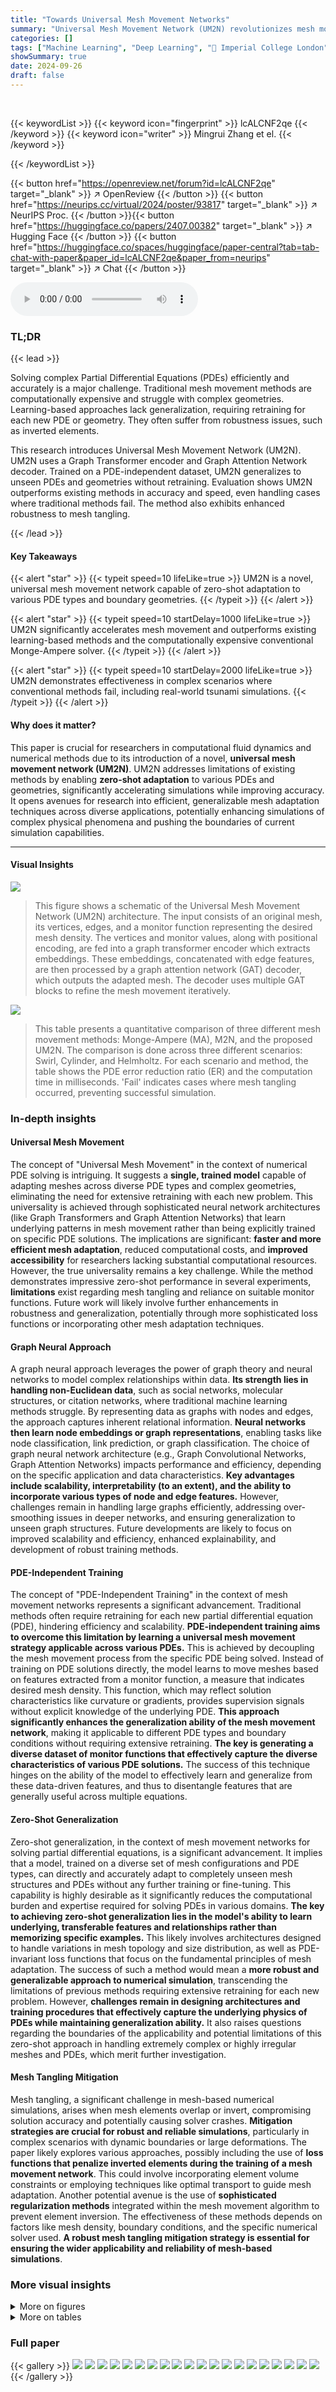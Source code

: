 ```yaml
---
title: "Towards Universal Mesh Movement Networks"
summary: "Universal Mesh Movement Network (UM2N) revolutionizes mesh movement for PDE solvers, enabling zero-shot adaptation to diverse problems and significantly accelerating simulations with improved accuracy..."
categories: []
tags: ["Machine Learning", "Deep Learning", "🏢 Imperial College London",]
showSummary: true
date: 2024-09-26
draft: false
---
```


<br>

{{< keywordList >}}
{{< keyword icon="fingerprint" >}} lcALCNF2qe {{< /keyword >}}
{{< keyword icon="writer" >}} Mingrui Zhang et el. {{< /keyword >}}
 
{{< /keywordList >}}

{{< button href="https://openreview.net/forum?id=lcALCNF2qe" target="_blank" >}}
↗ OpenReview
{{< /button >}}
{{< button href="https://neurips.cc/virtual/2024/poster/93817" target="_blank" >}}
↗ NeurIPS Proc.
{{< /button >}}{{< button href="https://huggingface.co/papers/2407.00382" target="_blank" >}}
↗ Hugging Face
{{< /button >}}
{{< button href="https://huggingface.co/spaces/huggingface/paper-central?tab=tab-chat-with-paper&paper_id=lcALCNF2qe&paper_from=neurips" target="_blank" >}}
↗ Chat
{{< /button >}}



<audio controls>
    <source src="https://ai-paper-reviewer.com/lcALCNF2qe/podcast.wav" type="audio/wav">
    Your browser does not support the audio element.
</audio>


### TL;DR


{{< lead >}}

Solving complex Partial Differential Equations (PDEs) efficiently and accurately is a major challenge.  Traditional mesh movement methods are computationally expensive and struggle with complex geometries.  Learning-based approaches lack generalization, requiring retraining for each new PDE or geometry.  They often suffer from robustness issues, such as inverted elements.



This research introduces Universal Mesh Movement Network (UM2N).  UM2N uses a Graph Transformer encoder and Graph Attention Network decoder.  Trained on a PDE-independent dataset, UM2N generalizes to unseen PDEs and geometries without retraining. Evaluation shows UM2N outperforms existing methods in accuracy and speed, even handling cases where traditional methods fail. The method also exhibits enhanced robustness to mesh tangling.

{{< /lead >}}


#### Key Takeaways

{{< alert "star" >}}
{{< typeit speed=10 lifeLike=true >}} UM2N is a novel, universal mesh movement network capable of zero-shot adaptation to various PDE types and boundary geometries. {{< /typeit >}}
{{< /alert >}}

{{< alert "star" >}}
{{< typeit speed=10 startDelay=1000 lifeLike=true >}} UM2N significantly accelerates mesh movement and outperforms existing learning-based methods and the computationally expensive conventional Monge-Ampere solver. {{< /typeit >}}
{{< /alert >}}

{{< alert "star" >}}
{{< typeit speed=10 startDelay=2000 lifeLike=true >}} UM2N demonstrates effectiveness in complex scenarios where conventional methods fail, including real-world tsunami simulations. {{< /typeit >}}
{{< /alert >}}

#### Why does it matter?
This paper is crucial for researchers in computational fluid dynamics and numerical methods due to its introduction of a novel, **universal mesh movement network (UM2N)**. UM2N addresses limitations of existing methods by enabling **zero-shot adaptation** to various PDEs and geometries, significantly accelerating simulations while improving accuracy.  It opens avenues for research into efficient, generalizable mesh adaptation techniques across diverse applications, potentially enhancing simulations of complex physical phenomena and pushing the boundaries of current simulation capabilities.

------
#### Visual Insights



![](https://ai-paper-reviewer.com/lcALCNF2qe/figures_3_1.jpg)

> This figure shows a schematic of the Universal Mesh Movement Network (UM2N) architecture.  The input consists of an original mesh, its vertices, edges, and a monitor function representing the desired mesh density.  The vertices and monitor values, along with positional encoding, are fed into a graph transformer encoder which extracts embeddings.  These embeddings, concatenated with edge features, are then processed by a graph attention network (GAT) decoder, which outputs the adapted mesh. The decoder uses multiple GAT blocks to refine the mesh movement iteratively. 





![](https://ai-paper-reviewer.com/lcALCNF2qe/tables_5_1.jpg)

> This table presents a quantitative comparison of three different mesh movement methods: Monge-Ampere (MA), M2N, and the proposed UM2N.  The comparison is done across three different scenarios: Swirl, Cylinder, and Helmholtz. For each scenario and method, the table shows the PDE error reduction ratio (ER) and the computation time in milliseconds.  'Fail' indicates cases where mesh tangling occurred, preventing successful simulation.





### In-depth insights


#### Universal Mesh Movement
The concept of "Universal Mesh Movement" in the context of numerical PDE solving is intriguing.  It suggests a **single, trained model** capable of adapting meshes across diverse PDE types and complex geometries, eliminating the need for extensive retraining with each new problem. This universality is achieved through sophisticated neural network architectures (like Graph Transformers and Graph Attention Networks) that learn underlying patterns in mesh movement rather than being explicitly trained on specific PDE solutions. The implications are significant: **faster and more efficient mesh adaptation**, reduced computational costs, and **improved accessibility** for researchers lacking substantial computational resources. However, the true universality remains a key challenge.  While the method demonstrates impressive zero-shot performance in several experiments, **limitations** exist regarding mesh tangling and reliance on suitable monitor functions. Future work will likely involve further enhancements in robustness and generalization, potentially through more sophisticated loss functions or incorporating other mesh adaptation techniques.

#### Graph Neural Approach
A graph neural approach leverages the power of graph theory and neural networks to model complex relationships within data.  **Its strength lies in handling non-Euclidean data**, such as social networks, molecular structures, or citation networks, where traditional machine learning methods struggle.  By representing data as graphs with nodes and edges, the approach captures inherent relational information.  **Neural networks then learn node embeddings or graph representations**, enabling tasks like node classification, link prediction, or graph classification.  The choice of graph neural network architecture (e.g., Graph Convolutional Networks, Graph Attention Networks) impacts performance and efficiency, depending on the specific application and data characteristics.  **Key advantages include scalability, interpretability (to an extent), and the ability to incorporate various types of node and edge features.** However, challenges remain in handling large graphs efficiently, addressing over-smoothing issues in deeper networks, and ensuring generalization to unseen graph structures.  Future developments are likely to focus on improved scalability and efficiency, enhanced explainability, and development of robust training methods.

#### PDE-Independent Training
The concept of "PDE-Independent Training" in the context of mesh movement networks represents a significant advancement.  Traditional methods often require retraining for each new partial differential equation (PDE), hindering efficiency and scalability.  **PDE-independent training aims to overcome this limitation by learning a universal mesh movement strategy applicable across various PDEs.** This is achieved by decoupling the mesh movement process from the specific PDE being solved.  Instead of training on PDE solutions directly, the model learns to move meshes based on features extracted from a monitor function, a measure that indicates desired mesh density.  This function, which may reflect solution characteristics like curvature or gradients, provides supervision signals without explicit knowledge of the underlying PDE. **This approach significantly enhances the generalization ability of the mesh movement network**, making it applicable to different PDE types and boundary conditions without requiring extensive retraining. **The key is generating a diverse dataset of monitor functions that effectively capture the diverse characteristics of various PDE solutions.** The success of this technique hinges on the ability of the model to effectively learn and generalize from these data-driven features, and thus to disentangle features that are generally useful across multiple equations.

#### Zero-Shot Generalization
Zero-shot generalization, in the context of mesh movement networks for solving partial differential equations, is a significant advancement.  It implies that a model, trained on a diverse set of mesh configurations and PDE types, can directly and accurately adapt to completely unseen mesh structures and PDEs without any further training or fine-tuning. This capability is highly desirable as it significantly reduces the computational burden and expertise required for solving PDEs in various domains. **The key to achieving zero-shot generalization lies in the model's ability to learn underlying, transferable features and relationships rather than memorizing specific examples.**  This likely involves architectures designed to handle variations in mesh topology and size distribution, as well as PDE-invariant loss functions that focus on the fundamental principles of mesh adaptation.  The success of such a method would mean a **more robust and generalizable approach to numerical simulation**, transcending the limitations of previous methods requiring extensive retraining for each new problem.  However, **challenges remain in designing architectures and training procedures that effectively capture the underlying physics of PDEs while maintaining generalization ability.**  It also raises questions regarding the boundaries of the applicability and potential limitations of this zero-shot approach in handling extremely complex or highly irregular meshes and PDEs, which merit further investigation.

#### Mesh Tangling Mitigation
Mesh tangling, a significant challenge in mesh-based numerical simulations, arises when mesh elements overlap or invert, compromising solution accuracy and potentially causing solver crashes.  **Mitigation strategies are crucial for robust and reliable simulations**, particularly in complex scenarios with dynamic boundaries or large deformations.  The paper likely explores various approaches, possibly including the use of **loss functions that penalize inverted elements during the training of a mesh movement network**. This could involve incorporating element volume constraints or employing techniques like optimal transport to guide mesh adaptation.  Another potential avenue is the use of **sophisticated regularization methods** integrated within the mesh movement algorithm to prevent element inversion. The effectiveness of these methods depends on factors like mesh density, boundary conditions, and the specific numerical solver used.  **A robust mesh tangling mitigation strategy is essential for ensuring the wider applicability and reliability of mesh-based simulations**.


### More visual insights

<details>
<summary>More on figures
</summary>


![](https://ai-paper-reviewer.com/lcALCNF2qe/figures_6_1.jpg)

> This figure presents a comparison of the results for a swirl case simulation using different methods: UM2N, M2N, and Monge-Ampere (MA). The top row shows the mesh at the end of the simulation and the bottom row shows the solution.  The rightmost plot provides quantitative results comparing error accumulation over time steps for each method, highlighting the superior performance of UM2N and MA in suppressing error compared to M2N.


![](https://ai-paper-reviewer.com/lcALCNF2qe/figures_7_1.jpg)

> This figure shows the results of a flow past a cylinder simulation using the UM2N method. The top part displays snapshots of adapted meshes and vorticity intensity over time, showcasing the mesh's ability to adapt to the complex fluid dynamics. The bottom part compares the drag coefficient (CD) obtained using high-resolution, original, and UM2N adapted meshes, demonstrating the improved accuracy and periodicity achieved by UM2N.


![](https://ai-paper-reviewer.com/lcALCNF2qe/figures_7_2.jpg)

> This figure analyzes the wake flow vorticity for the flow past cylinder simulation. It shows the adapted mesh generated by UM2N, vorticity error maps for both the original mesh and the UM2N mesh, and quantitative comparisons of vorticity at four cross-sections.  The results demonstrate UM2N's ability to reduce the vorticity difference compared to a high-resolution mesh, improving the accuracy of the simulation.


![](https://ai-paper-reviewer.com/lcALCNF2qe/figures_8_1.jpg)

> This figure shows the qualitative results of applying the UM2N model to a real-world Tohoku tsunami simulation.  The model effectively tracks the wave propagation by dynamically adjusting the mesh resolution, particularly at the wave front where high resolution is needed for accurate simulation. The figure demonstrates the model's ability to handle complex boundaries and real-world scenarios.


![](https://ai-paper-reviewer.com/lcALCNF2qe/figures_8_2.jpg)

> This figure compares the mesh generated by the proposed UM2N method and the Monge-Ampère method near a complex coastline. The Monge-Ampère method produces inverted elements (mesh tangling) in areas highlighted by red boxes. The UM2N, on the other hand, produces a smooth, untangled mesh, demonstrating its robustness in handling complex boundary conditions.


![](https://ai-paper-reviewer.com/lcALCNF2qe/figures_9_1.jpg)

> This figure demonstrates a comparison of mesh adaptation results between the proposed Universal Mesh Movement Network (UM2N) and the Monge-Ampere (MA) method on increasingly challenging, non-convex geometries.  Each row shows the original mesh, the mesh generated by the MA method, and the mesh generated by UM2N, along with the corresponding solution field.  The results highlight the robustness of UM2N against mesh tangling (inverted elements) as the geometry complexity increases from top to bottom. While the MA method fails to produce valid meshes in the more complex cases (bottom rows), UM2N successfully generates non-tangled meshes. This demonstrates UM2N's enhanced robustness in handling challenging mesh movement tasks.


![](https://ai-paper-reviewer.com/lcALCNF2qe/figures_15_1.jpg)

> This figure shows ten example images of generated generic fields.  These fields are created by summing multiple 2D Gaussian distributions with random parameters (mean, standard deviation, and orientation) to simulate a variety of solution fields, independent of any particular PDE. These fields are used to generate a PDE-independent training dataset for the Universal Mesh Movement Network (UM2N). The variation in these fields demonstrates the diversity that the training data can capture.


![](https://ai-paper-reviewer.com/lcALCNF2qe/figures_16_1.jpg)

> This figure compares the results of high-resolution simulation, UM2N, and M2N methods on a flow-past-a-cylinder case. It shows that both UM2N and M2N produce non-tangled meshes in a simplified setting with a lower Reynolds number and slip boundary conditions. UM2N better captures the dynamics and adapts to the PDE solution compared to M2N and High Resolution simulation.


![](https://ai-paper-reviewer.com/lcALCNF2qe/figures_17_1.jpg)

> This figure compares the results of mesh adaptation using the Monge-Ampere method (MA) and the proposed Universal Mesh Movement Network (UM2N). The left side shows the adapted meshes generated by each method for a scenario with multiple cylindrical obstacles, alongside the high-resolution reference mesh. The right side presents a comparison of the solutions obtained on these meshes, highlighting the improved accuracy of UM2N compared to MA and the high-resolution reference.


![](https://ai-paper-reviewer.com/lcALCNF2qe/figures_17_2.jpg)

> This figure compares the accuracy of velocity (uy) calculation at different y positions (0.1 and 0.2) using three different mesh approaches: high-resolution mesh, original mesh, and UM2N mesh.  The results show that the UM2N mesh produces significantly more accurate velocity values, much closer to those obtained with the high-resolution mesh, than the original mesh.  The improvement highlights the effectiveness of UM2N in refining mesh resolution where it matters most, leading to better accuracy in the solution. The figure also provides a visual representation of the Navier-Stokes channel flow to contextulize this boundary layer analysis.


![](https://ai-paper-reviewer.com/lcALCNF2qe/figures_18_1.jpg)

> This figure shows the results of applying the UM2N model to a mesh with highly anisotropic elements and several vertices with valence 6, which is considered a low-quality mesh. The figure displays the original mesh, the UM2N output mesh after mesh movement, the solution of an anisotropic Helmholtz problem, and the monitor function used to guide the mesh adaptation. The results demonstrate that UM2N successfully adapts to the anisotropic solution without producing tangled meshes, unlike conventional MA methods that failed to converge or produced tangled meshes.


![](https://ai-paper-reviewer.com/lcALCNF2qe/figures_18_2.jpg)

> This figure presents an ablation study on the Swirl case, evaluating the impact of removing key components of the Universal Mesh Movement Network (UM2N) architecture.  Three variants were tested: UM2N-w/o-Decoder (removing the GAT Decoder), UM2N-w/o-GT (removing the Graph Transformer), and the full UM2N. The results demonstrate that the complete UM2N model yields superior error reduction compared to the variants with components missing, highlighting the importance of both the decoder and the transformer for optimal performance. The figure shows the error reduction percentages for each model variant and a visual comparison of the resulting meshes.


![](https://ai-paper-reviewer.com/lcALCNF2qe/figures_19_1.jpg)

> The figure shows a simulation of flow past multiple cylinders. The proposed UM2N can move the mesh, capturing the complex dynamics without mesh tangling.  Four time steps are shown (t=1s, t=3s, t=5s, t=7s) illustrating the evolution of the flow patterns around the cylinders.


![](https://ai-paper-reviewer.com/lcALCNF2qe/figures_19_2.jpg)

> This figure visualizes the results of a simulation involving multiple cylinders in a channel flow.  The images show the flow field (velocity) at different time steps (t=1s, t=3s, t=5s, t=7s). The flow field is colored according to velocity magnitude. The cylinders are represented as white circles. It demonstrates the complex flow patterns and wake formations that occur when multiple cylinders are present.


![](https://ai-paper-reviewer.com/lcALCNF2qe/figures_20_1.jpg)

> This figure shows the results of applying the UM2N method to a flow past multiple cylinders scenario. The images display the vorticity field at different times (t=1s, t=3s, t=5s, t=7s) showing the development of vortices and the movement of fluid around the cylinders. This demonstrates the algorithm's ability to handle complex flow patterns and adapt the mesh accordingly.


![](https://ai-paper-reviewer.com/lcALCNF2qe/figures_20_2.jpg)

> This figure shows the lift coefficient (CL) over time for a flow past a cylinder simulation.  Three lines represent the CL calculated using a high-resolution mesh (260,610 vertices), the original mesh (4933 vertices), and the mesh adapted by the UM2N model (4933 vertices).  The UM2N-adapted mesh significantly improves the accuracy of the CL calculation, demonstrating the model's ability to enhance the accuracy of simulations by improving mesh resolution.


</details>




<details>
<summary>More on tables
</summary>


![](https://ai-paper-reviewer.com/lcALCNF2qe/tables_9_1.jpg)
> This table presents the results of ablation studies conducted to evaluate the impact of different design choices on the Universal Mesh Movement Network (UM2N). Specifically, it compares the performance of three variants of UM2N: UM2N-coord (using coordinate loss), UM2N-sol (using PDE solutions as input), and the original UM2N (using element volume loss and monitor functions). The performance is measured by the PDE error reduction ratio (ER) for three different PDE types: Helmholtz, Swirl, and Cylinder. The results show that the original UM2N outperforms the other variants, highlighting the effectiveness of the chosen design choices.

![](https://ai-paper-reviewer.com/lcALCNF2qe/tables_16_1.jpg)
> This table quantitatively compares the performance of three mesh movement methods: Monge-Ampère (MA), M2N, and UM2N (the proposed method).  The comparison is done across three different scenarios: Swirl, Cylinder, and Helmholtz.  For each scenario, the table shows the PDE error reduction ratio (ER) and the computation time.  The ER indicates how much the PDE solution error is reduced by using the method compared to a baseline solution on an original, unmodified mesh. 'Fail' indicates cases where the mesh movement method failed due to mesh tangling, preventing successful computation.

![](https://ai-paper-reviewer.com/lcALCNF2qe/tables_16_2.jpg)
> This table presents a quantitative comparison of the performance of the UM2N and M2N models in terms of error reduction (ER) for the vorticity property in a flow-past-a-cylinder simulation.  The results show a significant improvement in error reduction by UM2N compared to M2N.

</details>




### Full paper

{{< gallery >}}
<img src="https://ai-paper-reviewer.com/lcALCNF2qe/1.png" class="grid-w50 md:grid-w33 xl:grid-w25" />
<img src="https://ai-paper-reviewer.com/lcALCNF2qe/2.png" class="grid-w50 md:grid-w33 xl:grid-w25" />
<img src="https://ai-paper-reviewer.com/lcALCNF2qe/3.png" class="grid-w50 md:grid-w33 xl:grid-w25" />
<img src="https://ai-paper-reviewer.com/lcALCNF2qe/4.png" class="grid-w50 md:grid-w33 xl:grid-w25" />
<img src="https://ai-paper-reviewer.com/lcALCNF2qe/5.png" class="grid-w50 md:grid-w33 xl:grid-w25" />
<img src="https://ai-paper-reviewer.com/lcALCNF2qe/6.png" class="grid-w50 md:grid-w33 xl:grid-w25" />
<img src="https://ai-paper-reviewer.com/lcALCNF2qe/7.png" class="grid-w50 md:grid-w33 xl:grid-w25" />
<img src="https://ai-paper-reviewer.com/lcALCNF2qe/8.png" class="grid-w50 md:grid-w33 xl:grid-w25" />
<img src="https://ai-paper-reviewer.com/lcALCNF2qe/9.png" class="grid-w50 md:grid-w33 xl:grid-w25" />
<img src="https://ai-paper-reviewer.com/lcALCNF2qe/10.png" class="grid-w50 md:grid-w33 xl:grid-w25" />
<img src="https://ai-paper-reviewer.com/lcALCNF2qe/11.png" class="grid-w50 md:grid-w33 xl:grid-w25" />
<img src="https://ai-paper-reviewer.com/lcALCNF2qe/12.png" class="grid-w50 md:grid-w33 xl:grid-w25" />
<img src="https://ai-paper-reviewer.com/lcALCNF2qe/13.png" class="grid-w50 md:grid-w33 xl:grid-w25" />
<img src="https://ai-paper-reviewer.com/lcALCNF2qe/14.png" class="grid-w50 md:grid-w33 xl:grid-w25" />
<img src="https://ai-paper-reviewer.com/lcALCNF2qe/15.png" class="grid-w50 md:grid-w33 xl:grid-w25" />
<img src="https://ai-paper-reviewer.com/lcALCNF2qe/16.png" class="grid-w50 md:grid-w33 xl:grid-w25" />
<img src="https://ai-paper-reviewer.com/lcALCNF2qe/17.png" class="grid-w50 md:grid-w33 xl:grid-w25" />
<img src="https://ai-paper-reviewer.com/lcALCNF2qe/18.png" class="grid-w50 md:grid-w33 xl:grid-w25" />
<img src="https://ai-paper-reviewer.com/lcALCNF2qe/19.png" class="grid-w50 md:grid-w33 xl:grid-w25" />
<img src="https://ai-paper-reviewer.com/lcALCNF2qe/20.png" class="grid-w50 md:grid-w33 xl:grid-w25" />
{{< /gallery >}}